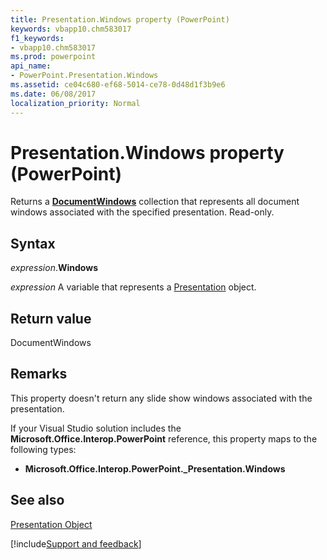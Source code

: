 ```yaml
---
title: Presentation.Windows property (PowerPoint)
keywords: vbapp10.chm583017
f1_keywords:
- vbapp10.chm583017
ms.prod: powerpoint
api_name:
- PowerPoint.Presentation.Windows
ms.assetid: ce04c680-ef68-5014-ce78-0d48d1f3b9e6
ms.date: 06/08/2017
localization_priority: Normal
---
```



# Presentation.Windows property (PowerPoint)

Returns a  **[DocumentWindows](PowerPoint.DocumentWindows.md)** collection that represents all document windows associated with the specified presentation. Read-only.


## Syntax

_expression_.**Windows**

_expression_ A variable that represents a [Presentation](PowerPoint.Presentation.md) object.


## Return value

DocumentWindows


## Remarks

This property doesn't return any slide show windows associated with the presentation.

If your Visual Studio solution includes the  **Microsoft.Office.Interop.PowerPoint** reference, this property maps to the following types:


- **Microsoft.Office.Interop.PowerPoint._Presentation.Windows**
    

## See also


[Presentation Object](PowerPoint.Presentation.md)

[!include[Support and feedback](~/includes/feedback-boilerplate.md)]
